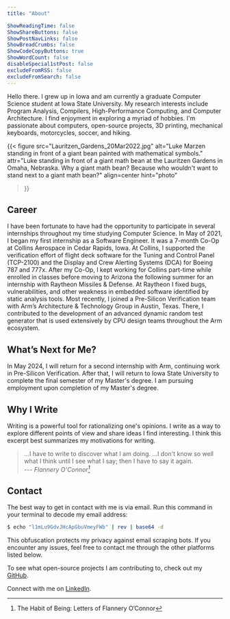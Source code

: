 ```yaml
---
title: "About"

ShowReadingTime: false
ShowShareButtons: false
ShowPostNavLinks: false
ShowBreadCrumbs: false
ShowCodeCopyButtons: true
ShowWordCount: false
disableSpecial1stPost: false
excludeFromRSS: false
excludeFromSearch: false
---
```


Hello there.  I grew up in Iowa and am currently a graduate Computer Science student at Iowa State University.  My research interests include Program Analysis, Compilers, High-Performance Computing, and Computer Architecture.  I find enjoyment in exploring a myriad of hobbies.  I'm passionate about computers, open-source projects, 3D printing, mechanical keyboards, motorcycles, soccer, and hiking.

{{< figure
  src="Lauritzen_Gardens_20Mar2022.jpg"
  alt="Luke Marzen standing in front of a giant bean painted with mathematical symbols."
  attr="Luke standing in front of a giant math bean at the Lauritzen Gardens in Omaha, Nebraska.  Why a giant math bean? Because who wouldn't want to stand next to a giant math bean?"
  align=center
  hint="photo"
>}}


## Career

I have been fortunate to have had the opportunity to participate in several internships throughout my time studying Computer Science.  In May of 2021, I began my first internship as a Software Engineer.  It was a 7-month Co-Op at Collins Aerospace in Cedar Rapids, Iowa.  At Collins, I supported the verification effort of flight deck software for the Tuning and Control Panel (TCP-2100) and the Display and Crew Alerting Systems (DCA) for Boeing 787 and 777x.  After my Co-Op, I kept working for Collins part-time while enrolled in classes before moving to Arizona the following summer for an internship with Raytheon Missiles & Defense.  At Raytheon I fixed bugs, vulnerabilities, and other weakness in embedded software identified by static analysis tools.  Most recently, I joined a Pre-Silicon Verification team with Arm’s Architecture & Technology Group in Austin, Texas.  There, I contributed to the development of an advanced dynamic random test generator that is used extensively by CPU design teams throughout the Arm ecosystem.

## What’s Next for Me?

In May 2024, I will return for a second internship with Arm, continuing work in Pre-Silicon Verification.  After that, I will return to Iowa State University to complete the final semester of my Master's degree.  I am pursuing employment upon completion of my Master's degree.


## Why I Write

Writing is a powerful tool for rationalizing one's opinions.  I write as a way to explore different points of view and share ideas I find interesting.  I think this excerpt best summarizes my motivations for writing.

> ...I have to write to discover what I am doing.  ...I don't know so well what I think until I see what I say; then I have to say it again.<br>
> --- <cite>Flannery O'Connor[^oconnor1979]</cite>

[^oconnor1979]: The Habit of Being: Letters of Flannery O’Connor


## Contact

The best way to get in contact with me is via email.  Run this command in your terminal to decode my email address:

```bash {linenos=false}
$ echo "l1mLu9GdvJHcApGbuVmeyFWb" | rev | base64 -d
```

This obfuscation protects my privacy against email scraping bots.  If you encounter any issues, feel free to contact me through the other platforms listed below.

To see what open-source projects I am contributing to, check out my [GitHub](https://github.com/lmarzen).

Connect with me on [LinkedIn](https://www.linkedin.com/in/lukemarzen/).


